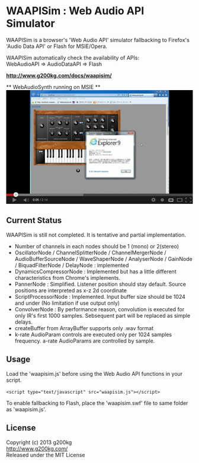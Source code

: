 # WAAPISim : Web Audio API Simulator

WAAPISim is a browser's 'Web Audio API' simulator fallbacking to Firefox's 'Audio Data API' or Flash for MSIE/Opera.

WAAPISim automatically check the availability of APIs:  
WebAudioAPI => AudioDataAPI => Flash

**<http://www.g200kg.com/docs/waapisim/>**

** WebAudioSynth running on MSIE **  
[![](./waapisimvideo.png)](http://www.youtube.com/watch?v=AHR2C2C2v8E)  

## Current Status

WAAPISim is still not completed. It is tentative and partial implementation.

* Number of channels in each nodes should be 1 (mono) or 2(stereo)
* OscillatorNode / ChannelSplitterNode / ChannelMergerNode / AudioBufferSourceNode / WaveShaperNode / AnalyserNode / GainNode / BiquadFilterNode / DelayNode : implemented
* DynamicsCompressorNode : Implemented but has a little different characteristics from Chrome's implements.
* PannerNode : Simplified. Listener position should stay default. Source positions are interpreted as x-z 2d coordinate
* ScriptProcessorNode : Implemented. Input buffer size should be 1024 and under (No limitation if use output only)
* ConvolverNode : By performance reason, convolution is executed for only IR's first 1000 samples. Sebsequent part will be replaced as simple delays.
* createBuffer from ArrayBuffer supports only .wav format
* k-rate AudioParam controls are executed only per 1024 samples frequency. a-rate AudioParams are controlled by sample.

## Usage

Load the 'waapisim.js' before using the Web Audio API functions in your script.

`<script type="text/javascript" src="waapisim.js"></script>`

To enable fallbacking to Flash, place the 'waapisim.swf' file to same folder as 'waapisim.js'.

## License
Copyright (c) 2013 g200kg  
<http://www.g200kg.com/>  
Released under the MIT License